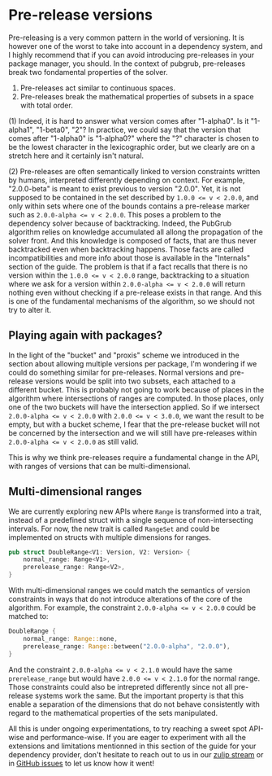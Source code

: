 # Pre-release versions

Pre-releasing is a very common pattern in the world of versioning.
It is however one of the worst to take into account in a dependency system, and I highly recommend that if you can avoid introducing pre-releases in your package manager, you should.
In the context of pubgrub, pre-releases break two fondamental properties of the solver.

1. Pre-releases act similar to continuous spaces.
2. Pre-releases break the mathematical properties of subsets in a space with total order.

(1) Indeed, it is hard to answer what version comes after "1-alpha0".
Is it "1-alpha1", "1-beta0", "2"?
In practice, we could say that the version that comes after "1-alpha0" is "1-alpha0?" where the "?" character is chosen to be the lowest character in the lexicographic order, but we clearly are on a stretch here and it certainly isn't natural.

(2) Pre-releases are often semantically linked to version constraints written by humans, interpreted differently depending on context.
For example, "2.0.0-beta" is meant to exist previous to version "2.0.0".
Yet, it is not supposed to be contained in the set described by `1.0.0 <= v < 2.0.0`, and only within sets where one of the bounds contains a pre-release marker such as `2.0.0-alpha <= v < 2.0.0`.
This poses a problem to the dependency solver because of backtracking.
Indeed, the PubGrub algorithm relies on knowledge accumulated all allong the propagation of the solver front.
And this knowledge is composed of facts, that are thus never backtracked even when backtracking happens.
Those facts are called incompatibilities and more info about those is available in the "Internals" section of the guide.
The problem is that if a fact recalls that there is no version within the `1.0.0 <= v < 2.0.0` range, backtracking to a situation where we ask for a version within `2.0.0-alpha <= v < 2.0.0` will return nothing even without checking if a pre-release exists in that range.
And this is one of the fundamental mechanisms of the algorithm, so we should not try to alter it.

## Playing again with packages?

In the light of the "bucket" and "proxis" scheme we introduced in the section about allowing multiple versions per package, I'm wondering if we could do something similar for pre-releases.
Normal versions and pre-release versions would be split into two subsets, each attached to a different bucket.
This is probably not going to work because of places in the algorithm where intersections of ranges are computed.
In those places, only one of the two buckets will have the intersection applied.
So if we intersect `2.0.0-alpha <= v < 2.0.0` with `2.0.0 <= v < 3.0.0`, we want the result to be empty, but with a bucket scheme, I fear that the pre-release bucket will not be concerned by the intersection and we will still have pre-releases within `2.0.0-alpha <= v < 2.0.0` as still valid.

This is why we think pre-releases require a fundamental change in the API, with ranges of versions that can be multi-dimensional.

## Multi-dimensional ranges

We are currently exploring new APIs where `Range` is transformed into a trait, instead of a predefined struct with a single sequence of non-intersecting intervals.
For now, the new trait is called `RangeSet` and could be implemented on structs with multiple dimensions for ranges.

```rust
pub struct DoubleRange<V1: Version, V2: Version> {
    normal_range: Range<V1>,
    prerelease_range: Range<V2>,
}
```

With multi-dimensional ranges we could match the semantics of version constraints in ways that do not introduce alterations of the core of the algorithm.
For example, the constraint `2.0.0-alpha <= v < 2.0.0` could be matched to:

```rust
DoubleRange {
    normal_range: Range::none,
    prerelease_range: Range::between("2.0.0-alpha", "2.0.0"),
}
```

And the constraint `2.0.0-alpha <= v < 2.1.0` would have the same `prerelease_range` but would have `2.0.0 <= v < 2.1.0` for the normal range.
Those constraints could also be intrepreted differently since not all pre-release systems work the same.
But the important property is that this enable a separation of the dimensions that do not behave consistently with regard to the mathematical properties of the sets manipulated.

All this is under ongoing experimentations, to try reaching a sweet spot API-wise and performance-wise.
If you are eager to experiment with all the extensions and limitations mentionned in this section of the guide for your dependency provider, don't hesitate to reach out to us in our [zulip stream][zulip] or in [GitHub issues][issues] to let us know how it went!

[zulip]: https://rust-lang.zulipchat.com/#narrow/stream/260232-t-cargo.2FPubGrub
[issues]: https://github.com/pubgrub-rs/pubgrub/issues
